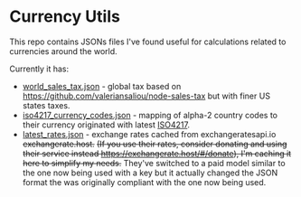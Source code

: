 Currency Utils
==============

This repo contains JSONs files I've found useful for calculations
related to currencies around the world.

Currently it has:
- [world_sales_tax.json](https://raw.githubusercontent.com/talaviram/currency_utils/main/world_sales_tax.json) - global tax based on https://github.com/valeriansaliou/node-sales-tax but with finer US states taxes.
- [iso4217_currency_codes.json](https://raw.githubusercontent.com/talaviram/currency_utils/main/iso4217_currency_codes.json) - mapping of alpha-2 country codes to their currency originated with latest [ISO4217](https://www.iso.org/iso-4217-currency-codes.html).
- [latest_rates.json](https://raw.githubusercontent.com/talaviram/currency_utils/main/latest_rates.json) - exchange rates cached from exchangeratesapi.io ~~exchangerate.host.~~
~~(If you use their rates, consider donating and using their service instead https://exchangerate.host/#/donate), I'm caching it here to simplify my needs.~~ They've switched to a paid model similar to the one now being used with a key but it actually changed the JSON format the was originally compliant with the one now being used.
